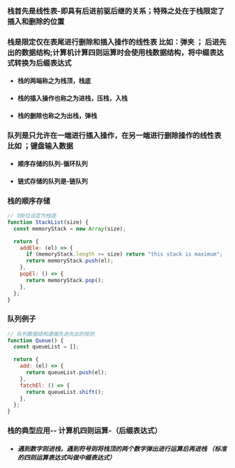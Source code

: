 ### 栈首先是线性表-即具有后进前驱后继的关系；特殊之处在于栈限定了插入和删除的位置

### 栈是限定仅在表尾进行删除和插入操作的线性表 比如：弹夹 ； 后进先出的数据结构;计算机计算四则运算时会使用栈数据结构，将中缀表达式转换为后缀表达式

- #### 栈的两端称之为栈顶，栈底
- #### 栈的插入操作也称之为进栈，压栈，入栈
- #### 栈的删除也称之为出栈，弹栈

### 队列是只允许在一端进行插入操作，在另一端进行删除操作的线性表 比如 ；键盘输入数据

- #### 顺序存储的队列-循环队列
- #### 链式存储的队列是-链队列

### 栈的顺序存储

```js
// 将0位设定为栈底
function StackList(size) {
  const memoryStack = new Array(size);

  return {
    addEle: (el) => {
      if (memoryStack.length >= size) return "this stack is maximum";
      return memoryStack.push(el);
    },
    popEl: () => {
      return memoryStack.pop();
    },
  };
}
```

### 队列例子

```js
// 队列数据结构遵循先进先出的规则
function Queue() {
  const queueList = [];

  return {
    add: (el) => {
      return queueList.push(el);
    },
    fatchEl: () => {
      return queueList.shift();
    },
  };
}
```

### 栈的典型应用-- 计算机四则运算-（后缀表达式）

- ##### 遇到数字则进栈，遇到符号则将栈顶的两个数字弹出进行运算后再进栈 （标准的四则运算表达式叫做中缀表达式）
